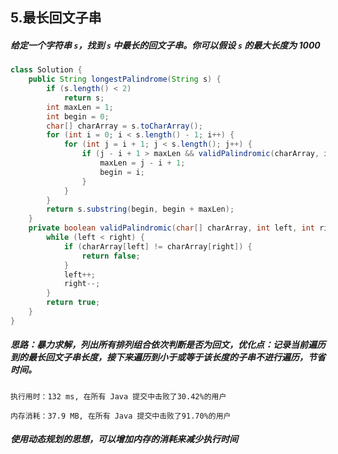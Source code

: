 ## 5.最长回文子串

##### 给定一个字符串 `s`，找到 `s` 中最长的回文子串。你可以假设 `s` 的最大长度为 1000

```java
class Solution {
    public String longestPalindrome(String s) {
        if (s.length() < 2) 
            return s;       
        int maxLen = 1;
        int begin = 0;
        char[] charArray = s.toCharArray();
        for (int i = 0; i < s.length() - 1; i++) {
            for (int j = i + 1; j < s.length(); j++) {
                if (j - i + 1 > maxLen && validPalindromic(charArray, i, j)) {
                    maxLen = j - i + 1;
                    begin = i;
                }
            }
        }
        return s.substring(begin, begin + maxLen);
    }
    private boolean validPalindromic(char[] charArray, int left, int right) {	//判断是否回文
        while (left < right) {
            if (charArray[left] != charArray[right]) {
                return false;
            }
            left++;
            right--;
        }
        return true;
    }
}
```

##### 思路：暴力求解，列出所有排列组合依次判断是否为回文，优化点：记录当前遍历到的最长回文子串长度，接下来遍历到小于或等于该长度的子串不进行遍历，节省时间。

```
执行用时：132 ms, 在所有 Java 提交中击败了30.42%的用户

内存消耗：37.9 MB, 在所有 Java 提交中击败了91.70%的用户
```

##### 使用动态规划的思想，可以增加内存的消耗来减少执行时间

